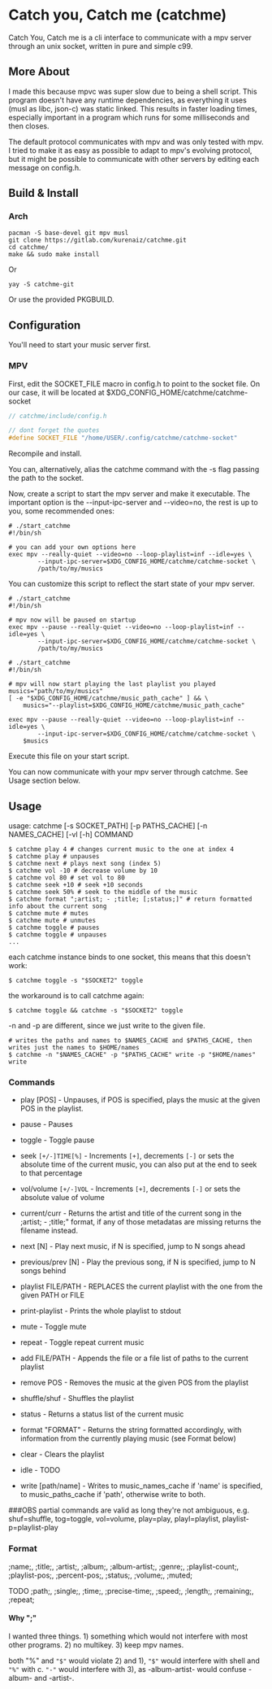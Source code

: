# Catch you, Catch me (catchme)

Catch You, Catch me is a cli interface to communicate with a mpv server
through an unix socket, written in pure and simple c99.

## More About
I made this because mpvc was super slow due to being a shell script.
This program doesn't have any runtime dependencies, as everything it uses (musl as libc, json-c)
was static linked. This results in faster loading times, especially important in a program which
runs for some milliseconds and then closes.

The default protocol communicates with mpv and was only tested with mpv.
I tried to make it as easy as possible to adapt to mpv's evolving protocol,
but it might be possible to communicate with other servers by editing each message on config.h.

## Build & Install

### Arch
```shell
pacman -S base-devel git mpv musl
git clone https://gitlab.com/kurenaiz/catchme.git
cd catchme/
make && sudo make install
```

Or

```shell
yay -S catchme-git
```

Or use the provided PKGBUILD.

## Configuration

You'll need to start your music server first.

### MPV

First, edit the SOCKET_FILE macro in config.h to point to the socket file. On our case, it will be located
at $XDG_CONFIG_HOME/catchme/catchme-socket

```c
// catchme/include/config.h

// dont forget the quotes
#define SOCKET_FILE "/home/USER/.config/catchme/catchme-socket"
```
Recompile and install.

You can, alternatively, alias the catchme command with the -s flag passing the path to the socket.

Now, create a script to start the mpv server and make it executable.
The important option is the --input-ipc-server and --video=no, the rest is up to you, 
some recommended ones:

```shell
# ./start_catchme
#!/bin/sh

# you can add your own options here
exec mpv --really-quiet --video=no --loop-playlist=inf --idle=yes \
        --input-ipc-server=$XDG_CONFIG_HOME/catchme/catchme-socket \
        /path/to/my/musics
```
You can customize this script to reflect the start state of your mpv server.

```shell
# ./start_catchme
#!/bin/sh

# mpv now will be paused on startup
exec mpv --pause --really-quiet --video=no --loop-playlist=inf --idle=yes \
        --input-ipc-server=$XDG_CONFIG_HOME/catchme/catchme-socket \
        /path/to/my/musics
```

```shell
# ./start_catchme
#!/bin/sh

# mpv will now start playing the last playlist you played
musics="path/to/my/musics"
[ -e "$XDG_CONFIG_HOME/catchme/music_path_cache" ] && \
	musics="--playlist=$XDG_CONFIG_HOME/catchme/music_path_cache"

exec mpv --pause --really-quiet --video=no --loop-playlist=inf --idle=yes \
        --input-ipc-server=$XDG_CONFIG_HOME/catchme/catchme-socket \
	$musics
```

Execute this file on your start script.

You can now communicate with your mpv server through catchme. See Usage section below.

## Usage
usage: catchme [-s SOCKET_PATH] [-p PATHS_CACHE] [-n NAMES_CACHE] [-vl [-h] COMMAND
```shell
$ catchme play 4 # changes current music to the one at index 4
$ catchme play # unpauses
$ catchme next # plays next song (index 5)
$ catchme vol -10 # decrease volume by 10
$ catchme vol 80 # set vol to 80
$ catchme seek +10 # seek +10 seconds
$ catchme seek 50% # seek to the middle of the music
$ catchme format ";artist; - ;title; [;status;]" # return formatted info about the current song
$ catchme mute # mutes
$ catchme mute # unmutes
$ catchme toggle # pauses
$ catchme toggle # unpauses
...
```

each catchme instance binds to one socket, this means that this doesn't work:
```shell
$ catchme toggle -s "$SOCKET2" toggle
```
the workaround is to call catchme again:
```shell
$ catchme toggle && catchme -s "$SOCKET2" toggle
```
-n and -p are different, since we just write to the given file.
```shell
# writes the paths and names to $NAMES_CACHE and $PATHS_CACHE, then writes just the names to $HOME/names
$ catchme -n "$NAMES_CACHE" -p "$PATHS_CACHE" write -p "$HOME/names" write
```


### Commands
- play [POS] - Unpauses, if POS is specified, plays the music at the given POS in the playlist.

- pause - Pauses

- toggle - Toggle pause

- seek `[+/-]TIME[%]` - Increments `[+]`, decrements `[-]` or sets the absolute time of the current music, you can also put
  at the end to seek to that percentage

- vol/volume `[+/-]VOL` - Increments `[+]`, decrements `[-]` or sets the absolute value of volume

- current/curr - Returns the artist and title of the current song in the ;artist; - ;title;" format, if any of those metadatas are missing
  returns the filename instead.

- next [N] - Play next music, if N is specified, jump to N songs ahead

- previous/prev [N] - Play the previous song, if N is specified, jump to N songs behind

- playlist FILE/PATH - REPLACES the current playlist with the one from the given PATH or FILE

- print-playlist - Prints the whole playlist to stdout

- mute - Toggle mute

- repeat - Toggle repeat current music

- add FILE/PATH - Appends the file or a file list of paths to the current playlist

- remove POS - Removes the music at the given POS from the playlist

- shuffle/shuf - Shuffles the playlist

- status - Returns a status list of the current music

- format "FORMAT" - Returns the string formatted accordingly, with information from the currently playing music (see Format below)

- clear - Clears the playlist

- idle - TODO

- write [path/name] - Writes to music_names_cache if 'name' is specified, to music_paths_cache if 'path', otherwise write to both.

###OBS
partial commands are valid as long they're not ambiguous, e.g. shuf=shuffle, tog=toggle, vol=volume, play=play, playl=playlist, playlist-p=playlist-play

### Format
;name;, ;title;, ;artist;, ;album;, ;album-artist;,
;genre;, ;playlist-count;, ;playlist-pos;, ;percent-pos;,
;status;, ;volume;, ;muted;

TODO
;path;, ;single;, ;time;, ;precise-time;, ;speed;, ;length;, ;remaining;, ;repeat;

#### Why ";"
I wanted three things. 1) something which would not interfere with most other programs. 2) no multikey. 3) keep mpv names.

both "%" and `"$"` would violate 2) and 1), `"$"` would interfere with shell and `"%"` with c.
`"-"` would interfere with 3), as -album-artist- would confuse -album- and -artist-.

